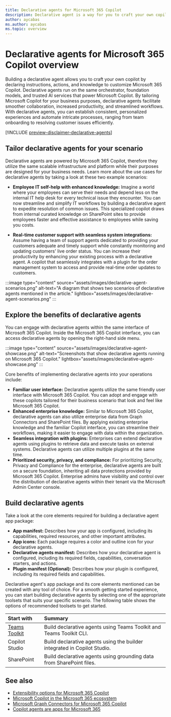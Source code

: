 ```yaml
---
title: Declarative agents for Microsoft 365 Copilot
description: Declarative agent is a way for you to craft your own copilot by declaring instructions, actions, and knowledge to customize Microsoft 365 Copilot.
author: aycabas
ms.author: aycabas
ms.topic: overview
---
```


# Declarative agents for Microsoft 365 Copilot overview

Building a declarative agent allows you to craft your own copilot by declaring instructions, actions, and knowledge to customize Microsoft 365 Copilot. Declarative agents run on the same orchestrator, foundation models, and trusted AI services that power Microsoft Copilot. By tailoring Microsoft Copilot for your business purposes, declarative agents facilitate smoother collaboration, increased productivity, and streamlined workflows. With declarative agents, you can establish consistent, personalized experiences and automate intricate processes, ranging from team onboarding to resolving customer issues efficiently.

[!INCLUDE [preview-disclaimer-declarative-agents](includes/preview-disclaimer-declarative-agents.md)]

## Tailor declarative agents for your scenario

Declarative agents are powered by Microsoft 365 Copilot, therefore they utilize the same scalable infrastructure and platform while their purposes are designed for your business needs. Learn more about the use cases for declarative agents by taking a look at these two example scenarios:

- **Employee IT self-help with enhanced knowledge:** Imagine a world where your employees can serve their needs and depend less on the internal IT help desk for every technical issue they encounter. You can now streamline and simplify IT workflows by building a declarative agent to expedite resolution of common issues. This specialized copilot draws from internal curated knowledge on SharePoint sites to provide employees faster and effective assistance to employees while saving you costs.

- **Real-time customer support with seamless system integrations:** Assume having a team of support agents dedicated to providing your customers adequate and timely support while constantly monitoring and updating customers' live order status. You can increase their productivity by enhancing your existing process with a declarative agent. A copilot that seamlessly integrates with a plugin for the order management system to access and provide real-time order updates to customers.

:::image type="content" source="assets/images/declarative-agent-scenarios.png" alt-text="A diagram that shows two scenarios of declarative agents mentioned in the article." lightbox="assets/images/declarative-agent-scenarios.png" :::

## Explore the benefits of declarative agents

You can engage with declarative agents within the same interface of Microsoft 365 Copilot. Inside the Microsoft 365 Copilot interface, you can access declarative agents by opening the right-hand side menu.

:::image type="content" source="assets/images/declarative-agent-showcase.png" alt-text="Screenshots that show declarative agents running on Microsoft 365 Copilot." lightbox="assets/images/declarative-agent-showcase.png" :::

Core benefits of implementing declarative agents into your operations include:

- **Familiar user interface:** Declarative agents utilize the same friendly user interface with Microsoft 365 Copilot. You can adopt and engage with these copilots tailored for their business scenario that look and feel like Microsoft 365 Copilot.
- **Enhanced enterprise knowledge:** Similar to Microsoft 365 Copilot, declarative agents can also utilize enterprise data from Graph Connectors and SharePoint files. By applying existing enterprise knowledge and the familiar Copilot interface, you can streamline their workflows, making it easier to engage with data within the organization.
- **Seamless integration with plugins:** Enterprises can extend declarative agents using plugins to retrieve data and execute tasks on external systems. Declarative agents can utilize multiple plugins at the same time.
- **Prioritized security, privacy, and compliance:** For prioritizing Security, Privacy and Compliance for the enterprise, declarative agents are built on a secure foundation, inheriting all data protections provided by Microsoft 365 Copilot. Enterprise admins have visibility and control over the distribution of declarative agents within their tenant via the Microsoft Admin Center console.

## Build declarative agents

Take a look at the core elements required for building a declarative agent app package:

- **App manifest:** Describes how your app is configured, including its capabilities, required resources, and other important attributes.
- **App icons:** Each package requires a color and outline icon for your declarative agents.
- **Declarative agents manifest:** Describes how your declarative agent is configured, including its required fields, capabilities, conversation starters, and actions.
- **Plugin manifest (Optional):** Describes how your plugin is configured, including its required fields and capabilities.

Declarative agent's app package and its core elements mentioned can be created with any tool of choice. For a smooth getting started experience, you can start building declarative agents by selecting one of the appropriate toolsets that suits your specific scenario. The following table shows the options of recommended toolsets to get started.

| **Start with** | **Summary** |
|:------------|:------------|
| [Teams Toolkit](./build-declarative-agents.md) | Build declarative agents using Teams Toolkit and Teams Toolkit CLI. |
| Copilot Studio | Build declarative agents using the builder integrated in Copilot Studio. |
| SharePoint | Build declarative agents using grounding data from SharePoint files. |

## See also

- [Extensibility options for Microsoft 365 Copilot](decision-guide.md)
- [Microsoft Copilot in the Microsoft 365 ecosystem](ecosystem.md)
- [Microsoft Graph Connectors for Microsoft 365 Copilot](overview-graph-connector.md)
- [Copilot agents are apps for Microsoft 365](agents-are-apps.md)
